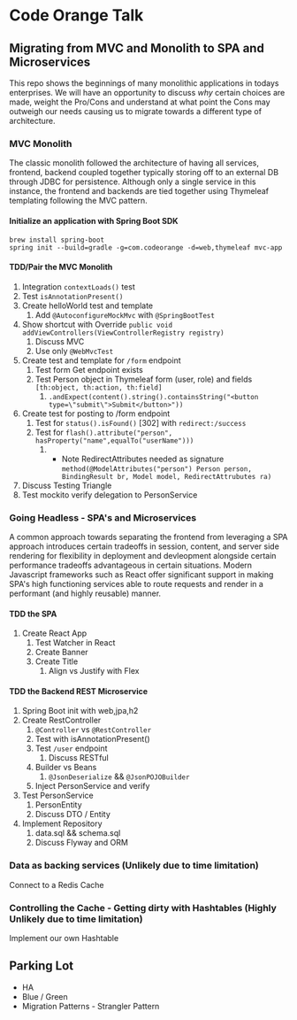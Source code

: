 # Code Orange Talk

## Migrating from MVC and Monolith to SPA and Microservices
This repo shows the beginnings of many monolithic applications in todays enterprises.  We will have an opportunity to discuss *why* certain choices are made, weight the Pro/Cons and understand at what point the Cons may outweigh our needs causing us to migrate towards a different type of architecture. 

### MVC Monolith
The classic monolith followed the architecture of having all services, frontend, backend coupled together typically storing off to an external DB through JDBC for persistence. Although only a single service in this instance, the frontend and backends are tied together using Thymeleaf templating following the MVC pattern.

#### Initialize an application with Spring Boot SDK
`brew install spring-boot`  
`spring init --build=gradle -g=com.codeorange -d=web,thymeleaf mvc-app`

#### TDD/Pair the MVC Monolith
1. Integration `contextLoads()` test
1. Test `isAnnotationPresent()`
1. Create helloWorld test and template
    1. Add `@AutoconfigureMockMvc` with `@SpringBootTest`
1. Show shortcut with Override `public void addViewControllers(ViewControllerRegistry registry)`
    1. Discuss MVC
    1. Use only `@WebMvcTest`
1. Create test and template for `/form` endpoint
    1. Test form Get endpoint exists
    1. Test Person object in Thymeleaf form (user, role) and fields `[th:object, th:action, th:field]`
        1. `.andExpect(content().string().containsString("<button type=\"submit\">Submit</button>"))`
1. Create test for posting to /form endpoint
    1. Test for `status().isFound()` [302] with `redirect:/success`
    1. Test for `flash().attribute("person", hasProperty("name",equalTo("userName")))`
        1. * Note RedirectAttributes needed as signature `method(@ModelAttributes("person") Person person, BindingResult br, Model model, RedirectAttrubutes ra)`
1. Discuss Testing Triangle
1. Test mockito verify delegation to PersonService

### Going Headless - SPA's and Microservices
A common approach towards separating the frontend from leveraging a SPA approach introduces certain tradeoffs in session, content, and server side rendering for flexibility in deployment and devleopment alongside certain performance tradeoffs advantageous in certain situations. Modern Javascript frameworks such as React offer significant support in making SPA's high functioning services able to route requests and render in a performant (and highly reusable) manner.

#### TDD the SPA
1. Create React App
    1. Test Watcher in React
    1. Create Banner
    1. Create Title
        1. Align vs Justify with Flex

#### TDD the Backend REST Microservice
1. Spring Boot init with web,jpa,h2
1. Create RestController
    1. `@Controller` vs `@RestController`
    1. Test with isAnnotationPresent()
    1. Test `/user` endpoint
        1. Discuss RESTful 
    1. Builder vs Beans
        1. `@JsonDeserialize` && `@JsonPOJOBuilder` 
    1. Inject PersonService and verify
1. Test PersonService
    1. PersonEntity
    1. Discuss DTO / Entity  
1. Implement Repository
    1. data.sql && schema.sql
    1. Discuss Flyway and ORM

### Data as backing services (Unlikely due to time limitation)
Connect to a Redis Cache

### Controlling the Cache - Getting dirty with Hashtables (Highly Unlikely due to time limitation)
Implement our own Hashtable


## Parking Lot
* HA
* Blue / Green
* Migration Patterns - Strangler Pattern
